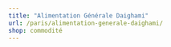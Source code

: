 ```yaml
---
title: "Alimentation Générale Daighami"
url: /paris/alimentation-generale-daighami/
shop: commodité
---
```

